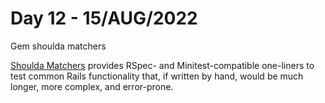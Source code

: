 # Day 12 - 15/AUG/2022
Gem shoulda matchers

[Shoulda Matchers](https://github.com/thoughtbot/shoulda-matchers) provides RSpec- and Minitest-compatible one-liners to test common Rails functionality that, if written by hand, would be much longer, more complex, and error-prone.